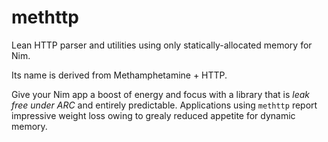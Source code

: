 # methttp

Lean HTTP parser and utilities using only statically-allocated memory for Nim.

Its name is derived from Methamphetamine + HTTP.

Give your Nim app a boost of energy and focus with a library that is *leak free under ARC* and entirely predictable.
Applications using `methttp` report impressive weight loss owing to grealy reduced appetite for dynamic memory.
